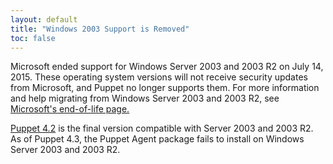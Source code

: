 ```yaml
---
layout: default
title: "Windows 2003 Support is Removed"
toc: false
---
```


Microsoft ended support for Windows Server 2003 and 2003 R2 on July 14, 2015. These operating system versions will not receive security updates from Microsoft, and Puppet no longer supports them. For more information and help migrating from Windows Server 2003 and 2003 R2, see [Microsoft's end-of-life page.](https://www.microsoft.com/en-us/server-cloud/products/windows-server-2003/)

[Puppet 4.2](/puppet/4.2/) is the final version compatible with Server 2003 and 2003 R2. As of Puppet 4.3, the Puppet Agent package fails to install on Windows Server 2003 and 2003 R2.